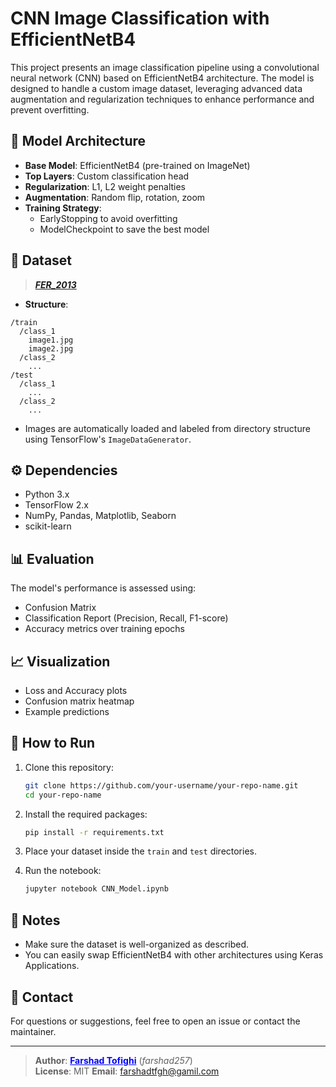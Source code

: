
# CNN Image Classification with EfficientNetB4

This project presents an image classification pipeline using a convolutional neural network (CNN) based on EfficientNetB4 architecture. The model is designed to handle a custom image dataset, leveraging advanced data augmentation and regularization techniques to enhance performance and prevent overfitting.

## 🏢 Model Architecture

- **Base Model**: EfficientNetB4 (pre-trained on ImageNet)
- **Top Layers**: Custom classification head
- **Regularization**: L1, L2 weight penalties
- **Augmentation**: Random flip, rotation, zoom
- **Training Strategy**:
  - EarlyStopping to avoid overfitting
  - ModelCheckpoint to save the best model

## 📁 Dataset
> <a href= 'https://www.kaggle.com/datasets/farshadtofighi/fer-2013'>***FER_2013***</a>
 - **Structure**:
  ```
  /train
    /class_1
      image1.jpg
      image2.jpg
    /class_2
      ...
  /test
    /class_1
      ...
    /class_2
      ...
  ```
- Images are automatically loaded and labeled from directory structure using TensorFlow's `ImageDataGenerator`.

## ⚙️ Dependencies

- Python 3.x
- TensorFlow 2.x
- NumPy, Pandas, Matplotlib, Seaborn
- scikit-learn

## 📊 Evaluation

The model's performance is assessed using:
- Confusion Matrix
- Classification Report (Precision, Recall, F1-score)
- Accuracy metrics over training epochs

## 📈 Visualization

- Loss and Accuracy plots
- Confusion matrix heatmap
- Example predictions

## 🚀 How to Run

1. Clone this repository:
   ```bash
   git clone https://github.com/your-username/your-repo-name.git
   cd your-repo-name
   ```

2. Install the required packages:
   ```bash
   pip install -r requirements.txt
   ```

3. Place your dataset inside the `train` and `test` directories.

4. Run the notebook:
   ```bash
   jupyter notebook CNN_Model.ipynb
   ```

## 📌 Notes

- Make sure the dataset is well-organized as described.
- You can easily swap EfficientNetB4 with other architectures using Keras Applications.

## 📧 Contact

For questions or suggestions, feel free to open an issue or contact the maintainer.

---

> **Author**: <span onclick="navigator.clipboard.writeText('farshadtfgh@gmail.com')" style="cursor:pointer; color:blue; text-decoration:underline;">**Farshad Tofighi**</span> (*farshad257*)  
> **License**: MIT
> **Email**: [farshadtfgh@gamil.com](mailto:farshadtfgh@gamil.com)
